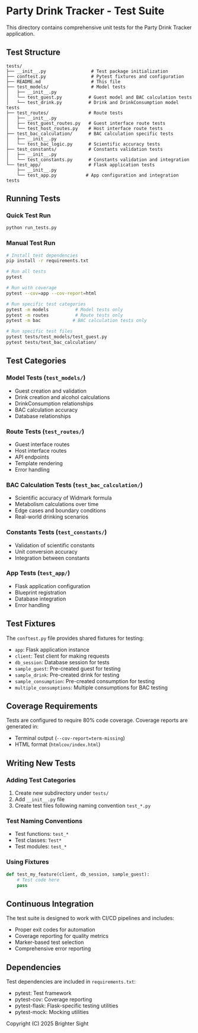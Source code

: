# Party Drink Tracker - Test Suite

This directory contains comprehensive unit tests for the Party Drink Tracker application.

## Test Structure

```
tests/
├── __init__.py                 # Test package initialization
├── conftest.py                 # Pytest fixtures and configuration
├── README.md                   # This file
├── test_models/                # Model tests
│   ├── __init__.py
│   └── test_guest.py          # Guest model and BAC calculation tests
│   └── test_drink.py          # Drink and DrinkConsumption model tests
├── test_routes/               # Route tests
│   ├── __init__.py
│   ├── test_guest_routes.py   # Guest interface route tests
│   └── test_host_routes.py    # Host interface route tests
├── test_bac_calculation/      # BAC calculation specific tests
│   ├── __init__.py
│   └── test_bac_logic.py      # Scientific accuracy tests
├── test_constants/            # Constants validation tests
│   ├── __init__.py
│   └── test_constants.py      # Constants validation and integration
└── test_app/                  # Flask application tests
    ├── __init__.py
    └── test_app.py           # App configuration and integration tests
```

## Running Tests

### Quick Test Run
```bash
python run_tests.py
```

### Manual Test Run
```bash
# Install test dependencies
pip install -r requirements.txt

# Run all tests
pytest

# Run with coverage
pytest --cov=app --cov-report=html

# Run specific test categories
pytest -m models          # Model tests only
pytest -m routes          # Route tests only
pytest -m bac            # BAC calculation tests only

# Run specific test files
pytest tests/test_models/test_guest.py
pytest tests/test_bac_calculation/
```

## Test Categories

### Model Tests (`test_models/`)
- Guest creation and validation
- Drink creation and alcohol calculations
- DrinkConsumption relationships
- BAC calculation accuracy
- Database relationships

### Route Tests (`test_routes/`)
- Guest interface routes
- Host interface routes
- API endpoints
- Template rendering
- Error handling

### BAC Calculation Tests (`test_bac_calculation/`)
- Scientific accuracy of Widmark formula
- Metabolism calculations over time
- Edge cases and boundary conditions
- Real-world drinking scenarios

### Constants Tests (`test_constants/`)
- Validation of scientific constants
- Unit conversion accuracy
- Integration between constants

### App Tests (`test_app/`)
- Flask application configuration
- Blueprint registration
- Database integration
- Error handling

## Test Fixtures

The `conftest.py` file provides shared fixtures for testing:

- `app`: Flask application instance
- `client`: Test client for making requests
- `db_session`: Database session for tests
- `sample_guest`: Pre-created guest for testing
- `sample_drink`: Pre-created drink for testing
- `sample_consumption`: Pre-created consumption for testing
- `multiple_consumptions`: Multiple consumptions for BAC testing

## Coverage Requirements

Tests are configured to require 80% code coverage. Coverage reports are generated in:
- Terminal output (`--cov-report=term-missing`)
- HTML format (`htmlcov/index.html`)

## Writing New Tests

### Adding Test Categories
1. Create new subdirectory under `tests/`
2. Add `__init__.py` file
3. Create test files following naming convention `test_*.py`

### Test Naming Conventions
- Test functions: `test_*`
- Test classes: `Test*`
- Test modules: `test_*`

### Using Fixtures
```python
def test_my_feature(client, db_session, sample_guest):
    # Test code here
    pass
```

## Continuous Integration

The test suite is designed to work with CI/CD pipelines and includes:
- Proper exit codes for automation
- Coverage reporting for quality metrics
- Marker-based test selection
- Comprehensive error reporting

## Dependencies

Test dependencies are included in `requirements.txt`:
- pytest: Test framework
- pytest-cov: Coverage reporting
- pytest-flask: Flask-specific testing utilities
- pytest-mock: Mocking utilities

Copyright (C) 2025 Brighter Sight
